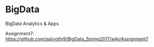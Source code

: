 # BigData
BigData Analytics &amp; Apps


Assignment7:
https://github.com/saijyothi9/BigData_Spring2017/wiki/Assignment7
